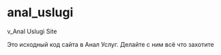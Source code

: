 # anal_uslugi
v_Anal Uslugi Site


Это исходный код сайта в Анал Услуг. Делайте с ним всё что захотите
